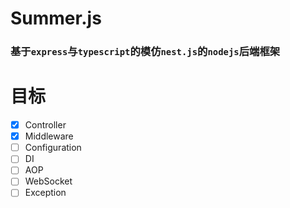 # Summer.js
### 基于`express`与`typescript`的模仿`nest.js`的`nodejs`后端框架

# 目标
- [x] Controller  
- [x] Middleware  
- [ ] Configuration  
- [ ] DI  
- [ ] AOP  
- [ ] WebSocket  
- [ ] Exception
